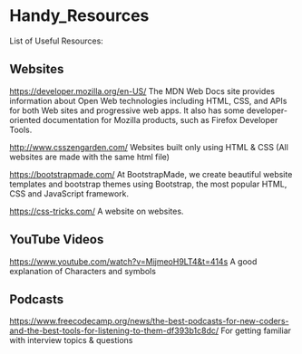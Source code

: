 # Handy_Resources
List of Useful Resources:

## Websites 

https://developer.mozilla.org/en-US/
The MDN Web Docs site provides information about Open Web technologies including HTML, CSS, and APIs for both Web sites and progressive web apps. It also has some developer-oriented documentation for Mozilla products, such as Firefox Developer Tools.

http://www.csszengarden.com/
Websites built only using HTML & CSS (All websites are made with the same html file)

https://bootstrapmade.com/
At BootstrapMade, we create beautiful website templates and bootstrap themes using Bootstrap, the most popular HTML, CSS and JavaScript framework.

https://css-tricks.com/
A website on websites.

## YouTube Videos

https://www.youtube.com/watch?v=MijmeoH9LT4&t=414s 
A good explanation of Characters and symbols



## Podcasts

https://www.freecodecamp.org/news/the-best-podcasts-for-new-coders-and-the-best-tools-for-listening-to-them-df393b1c8dc/
For getting familiar with interview topics & questions
